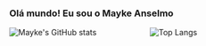 ### Olá mundo! Eu sou o Mayke Anselmo

<div style="display: flex; justify-content: space-between;">
  <div style="flex: 1;">
    <img src="https://github-readme-stats.vercel.app/api?username=maykeanselmo&show_icons=true&theme=dark" alt="Mayke's GitHub stats">
  </div>
  <div style="flex: 1;">
    <img src="https://github-readme-stats.vercel.app/api/top-langs/?username=maykeanselmo&layout=compact&theme=dark" alt="Top Langs">
  </div>
</div>

<div style="display: inline_block"><br>
  <!-- Seus ícones de linguagens aqui -->
</div>
  
##

<div > 
  <!-- Seus ícones de re



<!--
**maykeanselmo/maykeanselmo** is a ✨ _special_ ✨ repository because its `README.md` (this file) appears on your GitHub profile.

Here are some ideas to get you started:

- 🔭 I’m currently working on ...
- 🌱 I’m currently learning ...
- 👯 I’m looking to collaborate on ...
- 🤔 I’m looking for help with ...
- 💬 Ask me about ...
- 📫 How to reach me: ...
- 😄 Pronouns: ...
- ⚡ Fun fact: ...
-->
